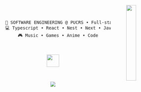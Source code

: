<div align="center">
<img src="https://i.pinimg.com/originals/8a/49/e7/8a49e76d1a9a0cd7e3b5dbe29ababcdc.jpg" width="25%" align="right" />
<br><br>
<pre>
    💼 SOFTWARE ENGINEERING @ PUCRS • Full-stack dev
    💻 Typescript • React • Nest • Next • Java
    🎮 Music • Games • Anime • Code
</pre>
<br><br>
<img src="https://tenor.com/vwczLhLqQzv.gif" height="40" />
<br><br><br>
    
[![](https://img.shields.io/badge/linkedin-0a66c2)](https://www.linkedin.com/in/maarcelofbjr/)
</div>
